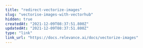 ```yaml
---
title: "redirect-vectorize-images"
slug: "vectorise-images-with-vectorhub"
hidden: true
createdAt: "2021-12-09T08:37:51.800Z"
updatedAt: "2021-12-09T08:37:51.800Z"
type: "link"
link_url: "https://docs.relevance.ai/docs/vectorize-images"
---
```


